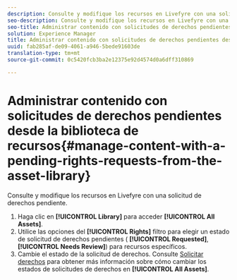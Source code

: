 ```yaml
---
description: Consulte y modifique los recursos en Livefyre con una solicitud de derechos pendiente.
seo-description: Consulte y modifique los recursos en Livefyre con una solicitud de derechos pendiente.
seo-title: Administrar contenido con solicitudes de derechos pendientes desde la biblioteca de recursos
solution: Experience Manager
title: Administrar contenido con solicitudes de derechos pendientes desde la biblioteca de recursos
uuid: fab285af-de09-4061-a946-5bede91603de
translation-type: tm+mt
source-git-commit: 0c5420fcb3ba2e12375e92d4574d0a6dff310869

---
```



# Administrar contenido con solicitudes de derechos pendientes desde la biblioteca de recursos{#manage-content-with-a-pending-rights-requests-from-the-asset-library}

Consulte y modifique los recursos en Livefyre con una solicitud de derechos pendiente.

1. Haga clic en **[!UICONTROL Library]** para acceder **[!UICONTROL All Assets]**.
1. Utilice las opciones del **[!UICONTROL Rights]** filtro para elegir un estado de solicitud de derechos pendientes ( **[!UICONTROL Requested]**, **[!UICONTROL Needs Review]**) para recursos específicos.
1. Cambie el estado de la solicitud de derechos. Consulte [Solicitar derechos](../c-how-requesting-rights-works/c-how-requesting-rights-works.md#c_how_requesting_rights_works) para obtener más información sobre cómo cambiar los estados de solicitudes de derechos en **[!UICONTROL All Assets]**.
